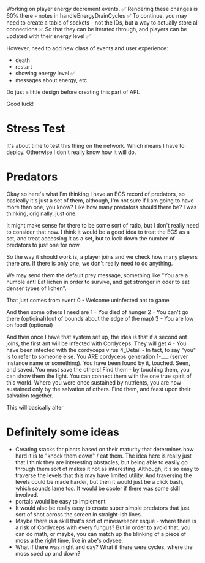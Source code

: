 Working on player energy decrement events. ✅
Rendering these changes is 60% there - notes in handleEnergyDrainCycles ✅
To continue, you may need to create a table of sockets - not the IDs, but a way to actually store all connections ✅
So that they can be iterated through, and players can be updated with their energy level ✅

However, need to add new class of events and user experience:
- death
- restart
- showing energy level ✅
- messages about energy, etc.

Do just a little design before creating this part of API.

Good luck!

# Stress Test
It's about time to test this thing on the network. Which means I have to deploy. Otherwise I don't really know how it will do.

# Predators
Okay so here's what I'm thinking
I have an ECS record of predators, so basically it's just a set of them, although, I'm not sure if I am going to have more than one, you know? Like how many predators should there be? I was thinking, originally, just one.

It might make sense for there to be some sort of ratio, but I don't really need to consider that now. I think it would be a good idea to treat the ECS as a set, and treat accessing it as a set, but to lock down the number of predators to just one for now.

So the way it should work is, a player joins and we check how many players there are. If there is only one, we don't really need to do anything.

We may send them the default prey message, something like "You are a humble ant! Eat lichen in order to survive, and get stronger in oder to eat denser types of lichen".

That just comes from event
0 - Welcome uninfected ant to game

And then some others I need are
1 - You died of hunger
2 - You can't go there (optioinal)(out of bounds about the edge of the map)
3 - You are low on food! (optional)

And then once I have that system set up, the idea is that if a second ant joins, the first ant will be infected with Cordyceps. They will get
4 - You have been infected with the cordyceps virus
4_Detail - In fact, to say "you" is to refer to someone else. You ARE cordyceps generation 1-___ (server instance name or something). You have been found by it, touched. Seen, and saved. You must save the others! Find them - by touching them, you can show them the light. You can connect them with the one true spirit of this world. Where you were once sustained by nutrients, you are now sustained only by the salvation of others. Find them, and feast upon their salvation together.

This will basically alter

# Definitely some ideas
- Creating stacks for plants based on their maturity that determines how hard it is to "knock them down" / eat them. The idea here is really just that I think they are interesting obstacles, but being able to easily go through them sort of makes it not as interesting. Although, it's so easy to traverse the levels that this may have limited utility. And traversing the levels could be made harder, but then it would just be a click bash, which sounds lame too. It would be cooler if there was some skill involved.
- portals would be easy to implement
- It would also be really easy to create super simple predators that just sort of shot across the screen in straight-ish lines.
- Maybe there is a skill that's sort of minesweeper esque - where there is a risk of Cordyceps with every fungus? But in order to avoid that, you can do math, or maybe, you can match up the blinking of a piece of moss a the right time, like in abe's odysee.
- What if there was night and day? What if there were cycles, where the moss sped up and down?